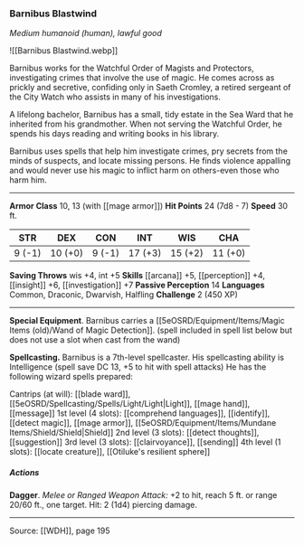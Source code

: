 ### Barnibus Blastwind
_Medium humanoid (human), lawful good_

![[Barnibus Blastwind.webp]]

Barnibus works for the Watchful Order of Magists and Protectors, investigating crimes that involve the use of magic. He comes across as prickly and secretive, confiding only in Saeth Cromley, a retired sergeant of the City Watch who assists in many of his investigations.

A lifelong bachelor, Barnibus has a small, tidy estate in the Sea Ward that he inherited from his grandmother. When not serving the Watchful Order, he spends his days reading and writing books in his library.

Barnibus uses spells that help him investigate crimes, pry secrets from the minds of suspects, and locate missing persons. He finds violence appalling and would never use his magic to inflict harm on others-even those who harm him.






---

**Armor Class** 10, 13 (with [[mage armor]])
**Hit Points** 24 (7d8 - 7)
**Speed** 30 ft.

| STR     | DEX     | CON     | INT     | WIS     | CHA     |
|---------|---------|---------|---------|---------|---------|
| 9 (-1) | 10 (+0) | 9 (-1) | 17 (+3) | 15 (+2) | 11 (+0) |

**Saving Throws** wis +4, int +5
**Skills** [[arcana]] +5, [[perception]] +4, [[insight]] +6, [[investigation]] +7
**Passive Perception** 14
**Languages** Common, Draconic, Dwarvish, Halfling
**Challenge** 2 (450 XP)

---

**Special Equipment**. Barnibus carries a [[5eOSRD/Equipment/Items/Magic Items (old)/Wand of Magic Detection]]. (spell included in spell list below but does not use a slot when cast from the wand)

**Spellcasting.** Barnibus is a 7th-level spellcaster. His spellcasting ability is Intelligence (spell save DC 13, +5 to hit with spell attacks) He has the following wizard spells prepared:

Cantrips (at will): [[blade ward]], [[5eOSRD/Spellcasting/Spells/Light/Light|Light]], [[mage hand]], [[message]]
1st level (4 slots): [[comprehend languages]], [[identify]], [[detect magic]], [[mage armor]], [[5eOSRD/Equipment/Items/Mundane Items/Shield/Shield|Shield]]
2nd level (3 slots): [[detect thoughts]], [[suggestion]]
3rd level (3 slots): [[clairvoyance]], [[sending]]
4th level (1 slots): [[locate creature]], [[Otiluke's resilient sphere]]

##### Actions
**Dagger**. _Melee or Ranged Weapon Attack:_ +2 to hit, reach 5 ft. or range 20/60 ft., one target. Hit: 2 (1d4) piercing damage.


---

Source: [[WDH]], page 195
